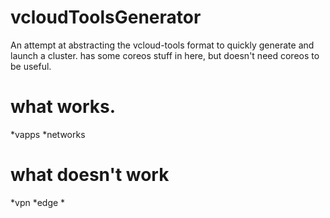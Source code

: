 # vcloudToolsGenerator
An attempt at abstracting the vcloud-tools format to quickly generate and launch a cluster.  has some coreos stuff in here, but doesn't need coreos to be useful.

what works.
==
*vapps
*networks

what doesn't work
==
*vpn
*edge
*
